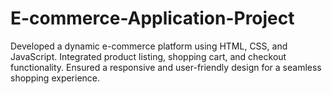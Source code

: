 # E-commerce-Application-Project
Developed a dynamic e-commerce platform using HTML, CSS, and JavaScript. Integrated product listing, shopping cart, and checkout functionality. Ensured a responsive and user-friendly design for a seamless shopping experience.
